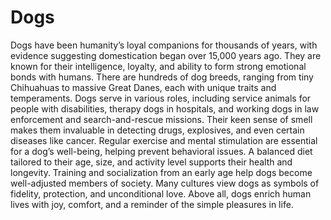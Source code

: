 # Dogs
Dogs have been humanity’s loyal companions for thousands of years, with evidence suggesting domestication began over 15,000 years ago. They are known for their intelligence, loyalty, and ability to form strong emotional bonds with humans. There are hundreds of dog breeds, ranging from tiny Chihuahuas to massive Great Danes, each with unique traits and temperaments. Dogs serve in various roles, including service animals for people with disabilities, therapy dogs in hospitals, and working dogs in law enforcement and search-and-rescue missions. Their keen sense of smell makes them invaluable in detecting drugs, explosives, and even certain diseases like cancer. Regular exercise and mental stimulation are essential for a dog’s well-being, helping prevent behavioral issues. A balanced diet tailored to their age, size, and activity level supports their health and longevity. Training and socialization from an early age help dogs become well-adjusted members of society. Many cultures view dogs as symbols of fidelity, protection, and unconditional love. Above all, dogs enrich human lives with joy, comfort, and a reminder of the simple pleasures in life.